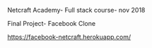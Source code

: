 Netcraft Academy- Full stack course- nov 2018

Final Project- Facebook Clone

https://facebook-netcraft.herokuapp.com/


